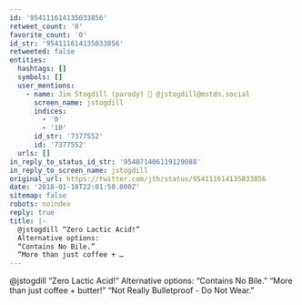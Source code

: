 ```yaml
---
id: '954111614135033856'
retweet_count: '0'
favorite_count: '0'
id_str: '954111614135033856'
retweeted: false
entities:
  hashtags: []
  symbols: []
  user_mentions:
    - name: Jim Stogdill (parody) 🙊 @jstogdill@mstdn.social
      screen_name: jstogdill
      indices:
        - '0'
        - '10'
      id_str: '7377552'
      id: '7377552'
  urls: []
in_reply_to_status_id_str: '954071406119129088'
in_reply_to_screen_name: jstogdill
original_url: https://twitter.com/jth/status/954111614135033856
date: '2018-01-18T22:01:50.000Z'
sitemap: false
robots: noindex
reply: true
title: |-
  @jstogdill “Zero Lactic Acid!” 
  Alternative options: 
  “Contains No Bile.” 
  “More than just coffee + …
---
```


@jstogdill “Zero Lactic Acid!” 
Alternative options: 
“Contains No Bile.” 
“More than just coffee + butter!”
“Not Really Bulletproof - Do Not Wear.”